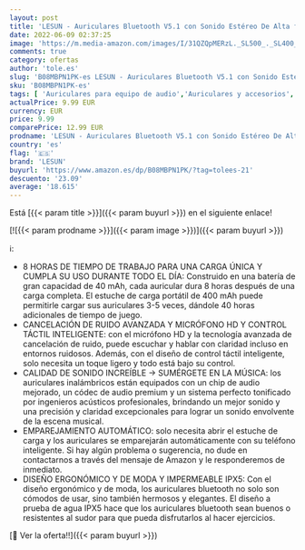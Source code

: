 ```yaml
---
layout: post
title: 'LESUN - Auriculares Bluetooth V5.1 con Sonido Estéreo De Alta fidelidad & Cancelación Avanzada De Ruido  Auriculares Inalámbricos con Micrófonos  Control Táctil & Impermeable IPX5 para Teléfonos Android iOS'
date: 2022-06-09 02:37:25
image: 'https://m.media-amazon.com/images/I/31QZQpMERzL._SL500_._SL400_.jpg'
comments: true
category: ofertas
author: 'tole.es'
slug: 'B08MBPN1PK-es LESUN - Auriculares Bluetooth V5.1 con Sonido Estéreo De...'
sku: 'B08MBPN1PK-es'
tags: [ 'Auriculares para equipo de audio','Auriculares y accesorios','Electrónica','android','lesun','🇪🇸', ]
actualPrice: 9.99 EUR
currency: EUR
price: 9.99
comparePrice: 12.99 EUR
prodname: 'LESUN - Auriculares Bluetooth V5.1 con Sonido Estéreo De Alta fidelidad & Cancelación Avanzada De Ruido  Auriculares Inalámbricos con Micrófonos  Control Táctil & Impermeable IPX5 para Teléfonos Android iOS'
country: 'es'
flag: '🇪🇸'
brand: 'LESUN'
buyurl: 'https://www.amazon.es/dp/B08MBPN1PK/?tag=tolees-21'
descuento: '23.09'
average: '18.615'
---
```


Está [{{< param title >}}]({{< param buyurl >}}) en el siguiente enlace!

[![{{< param prodname >}}]({{< param image >}})]({{< param buyurl >}})

ℹ️:

- 8 HORAS DE TIEMPO DE TRABAJO PARA UNA CARGA ÚNICA Y CUMPLA SU USO DURANTE TODO EL DÍA: Construido en una batería de gran capacidad de 40 mAh, cada auricular dura 8 horas después de una carga completa. El estuche de carga portátil de 400 mAh puede permitirle cargar sus auriculares 3-5 veces, dándole 40 horas adicionales de tiempo de juego.
- CANCELACIÓN DE RUIDO AVANZADA Y MICRÓFONO HD Y CONTROL TÁCTIL INTELIGENTE: con el micrófono HD y la tecnología avanzada de cancelación de ruido, puede escuchar y hablar con claridad incluso en entornos ruidosos. Además, con el diseño de control táctil inteligente, solo necesita un toque ligero y todo está bajo su control.
- CALIDAD DE SONIDO INCREÍBLE → SUMÉRGETE EN LA MÚSICA: los auriculares inalámbricos están equipados con un chip de audio mejorado, un códec de audio premium y un sistema perfecto tonificado por ingenieros acústicos profesionales, brindando un mejor sonido y una precisión y claridad excepcionales para lograr un sonido envolvente de la escena musical.
- EMPAREJAMIENTO AUTOMÁTICO: solo necesita abrir el estuche de carga y los auriculares se emparejarán automáticamente con su teléfono inteligente. Si hay algún problema o sugerencia, no dude en contactarnos a través del mensaje de Amazon y le responderemos de inmediato.
- DISEÑO ERGONÓMICO Y DE MODA Y IMPERMEABLE IPX5: Con el diseño ergonómico y de moda, los auriculares bluetooth no solo son cómodos de usar, sino también hermosos y elegantes. El diseño a prueba de agua IPX5 hace que los auriculares bluetooth sean buenos o resistentes al sudor para que pueda disfrutarlos al hacer ejercicios.

[🛒 Ver la oferta!!]({{< param buyurl >}})
